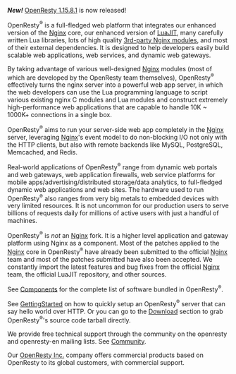 <!---
    @title         OpenResty®
    @creator       Yichun Zhang
    @created       2011-06-21 04:03 GMT
--->

***New!*** [OpenResty 1.15.8.1](ann-1015008001.html) is now released!

OpenResty<sup>&reg;</sup> is a full-fledged web platform that integrates our
enhanced version of the
[Nginx](nginx.html) core, our enhanced version of [LuaJIT](https://github.com/openresty/luajit2), many carefully written Lua
libraries, lots of high quality [3rd-party Nginx modules](components.html), and
most of their external dependencies. It is designed to help developers easily
build scalable web applications, web services, and dynamic web gateways.

By taking advantage of various well-designed [Nginx](nginx.html) modules (most
of which are developed by the OpenResty team themselves), OpenResty<sup>&reg;</sup> effectively
turns the nginx server into a powerful web app server, in which the web developers
can use the Lua programming language to script various existing nginx C modules
and Lua modules and construct extremely high-performance web applications that
are capable to handle 10K ~ 1000K+ connections in a single box.

OpenResty<sup>&reg;</sup> aims to run your server-side web app completely in the [Nginx](nginx.html) server,
leveraging [Nginx](nginx.html)'s event model to do non-blocking I/O not only
with the HTTP clients, but also with remote backends like MySQL, PostgreSQL,
Memcached, and Redis.

Real-world applications of OpenResty<sup>&reg;</sup> range from dynamic web portals and web
gateways, web application firewalls, web service platforms for mobile
apps/advertising/distributed storage/data analytics,
to full-fledged dynamic web applications and web sites. The hardware used to
run OpenResty<sup>&reg;</sup> also ranges from very big metals to embedded devices with very
limited resources. It is not uncommon for our production users to serve billions
of requests daily for millions of active users with just a handful of machines.

OpenResty<sup>&reg;</sup> is *not* an [Nginx](nginx.html) fork. It is a higher
level application and gateway platform using Nginx as a component.
Most of the patches applied to the [Nginx](nginx.html) core in OpenResty<sup>&reg;</sup> have
already been submitted to the official [Nginx](nginx.html) team and most of
the patches submitted have also been accepted. We constantly import the latest
features and bug fixes from the official [Nginx](nginx.html) team, the official LuaJIT repository, and other sources.

See [Components](components.html) for the complete list of software bundled
in OpenResty<sup>&reg;</sup>.

See [GettingStarted](getting-started.html) on how to quickly setup an OpenResty<sup>&reg;</sup>
server that can say hello world over HTTP. Or you can go to the [Download](download.html) section
to grab OpenResty<sup>&reg;</sup>'s source code tarball directly.

We provide free technical support through the community on the openresty and openresty-en mailing
lists. See [Community](community.html).

Our [OpenResty Inc.](https://openresty.com/) company offers commercial products based on OpenResty
to its global customers, with commercial support.
